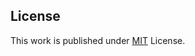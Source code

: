 
## License

This work is published under [MIT](https://github.com/cotes2020/jekyll-theme-chirpy/blob/master/LICENSE) License.
